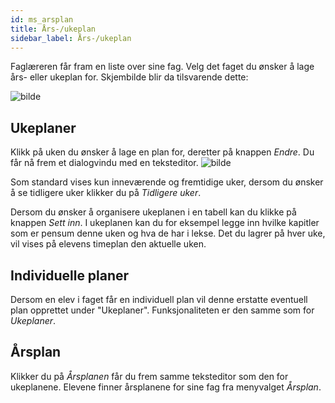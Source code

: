 ```yaml
---
id: ms_arsplan
title: Års-/ukeplan
sidebar_label: Års-/ukeplan
---
```


Faglæreren får fram en liste over sine fag.
Velg det faget du ønsker å lage års- eller ukeplan for. Skjembilde blir da tilsvarende dette:

![bilde](https://github.com/BarmanHanssen/iskole/assets/80097133/bd9f6e03-bb3e-44ef-8e17-216e95ba52b0)


## Ukeplaner
Klikk på uken du ønsker å lage en plan for, deretter på knappen _Endre_. Du får nå frem et dialogvindu med en teksteditor. 
![bilde](https://github.com/BarmanHanssen/iskole/assets/80097133/7be2416c-7e58-4e7d-9b0f-1b1f98693339)

Som standard vises kun inneværende og fremtidige uker, dersom du ønsker å se tidligere uker klikker du på _Tidligere uker_.

Dersom du ønsker å organisere ukeplanen i en tabell kan du klikke på knappen _Sett inn_. I ukeplanen kan du for eksempel legge inn hvilke kapitler som er pensum denne uken og hva de har i lekse. Det du lagrer på hver uke, vil vises på elevens timeplan den aktuelle uken. 

## Individuelle planer
Dersom en elev i faget får en individuell plan vil denne erstatte eventuell plan opprettet under "Ukeplaner". Funksjonaliteten er den samme som for _Ukeplaner_.

## Årsplan
Klikker du på _Årsplanen_ får du frem samme teksteditor som den for ukeplanene. Elevene finner årsplanene for sine fag fra menyvalget  _Årsplan_.
